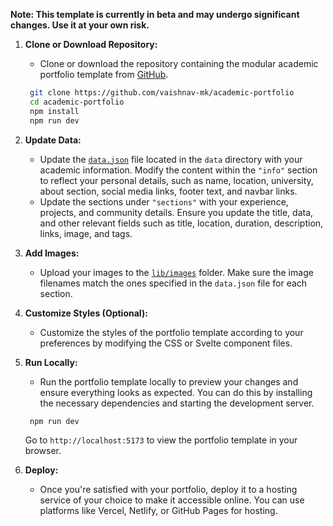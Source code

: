 **Note: This template is currently in beta and may undergo significant changes. Use it at your own risk.**


1. **Clone or Download Repository:**

   - Clone or download the repository containing the modular academic portfolio template from [GitHub](https://github.com/vaishnav-mk/academic-portfolio).

   ```bash
    git clone https://github.com/vaishnav-mk/academic-portfolio
    cd academic-portfolio
    npm install
    npm run dev
   ```

2. **Update Data:**

   - Update the [`data.json`](https://github.com/vaishnav-mk/academic-portfolio/blob/master/src/data/data.json) file located in the `data` directory with your academic information. Modify the content within the `"info"` section to reflect your personal details, such as name, location, university, about section, social media links, footer text, and navbar links.
   - Update the sections under `"sections"` with your experience, projects, and community details. Ensure you update the title, data, and other relevant fields such as title, location, duration, description, links, image, and tags.

3. **Add Images:**

   - Upload your images to the [`lib/images`](https://github.com/vaishnav-mk/academic-portfolio/tree/master/src/lib/images) folder. Make sure the image filenames match the ones specified in the `data.json` file for each section.

4. **Customize Styles (Optional):**

   - Customize the styles of the portfolio template according to your preferences by modifying the CSS or Svelte component files.

5. **Run Locally:**

   - Run the portfolio template locally to preview your changes and ensure everything looks as expected. You can do this by installing the necessary dependencies and starting the development server.

   ```bash
    npm run dev
   ```

   Go to `http://localhost:5173` to view the portfolio template in your browser.

6. **Deploy:**
   - Once you're satisfied with your portfolio, deploy it to a hosting service of your choice to make it accessible online. You can use platforms like Vercel, Netlify, or GitHub Pages for hosting.
